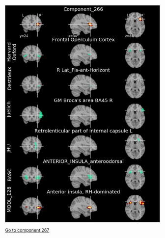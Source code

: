 


![266](preliminary/266.jpg "Component 266")

[Go to component 267](https://parietal-inria.github.io/MODL_atlas/512/267 "Component 267")